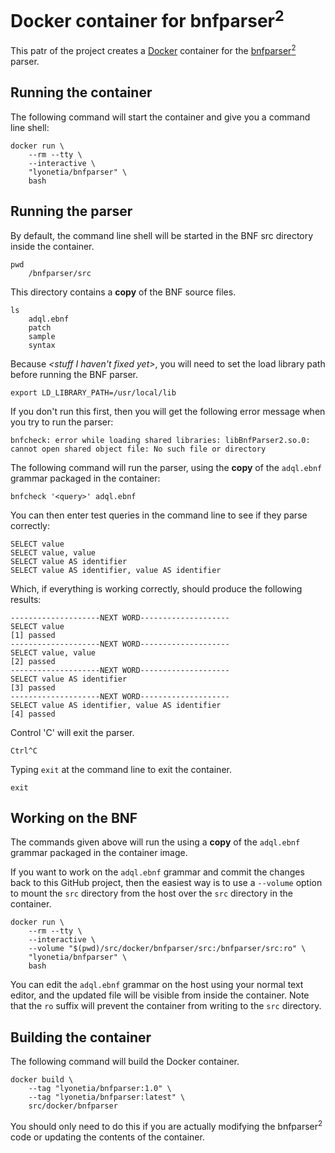 # Docker container for bnfparser<sup>2</sup>

This patr of the project creates a [Docker](https://www.docker.com "Docker's Homepage") container for the [bnfparser<sup>2</sup>](http://bnfparser2.sourceforge.net/) parser.


## Running the container
The following command will start the container and give you a command line shell:

    docker run \
        --rm --tty \
        --interactive \
        "lyonetia/bnfparser" \
        bash

## Running the parser

By default, the command line shell will be started in the BNF src directory inside the container.

    pwd
        /bnfparser/src

This directory contains a **copy** of the BNF source files.

    ls
        adql.ebnf
        patch
        sample
        syntax
    
Because *&lt;stuff I haven't fixed yet&gt;*, you will need to set the load library path before running the BNF parser. 

    export LD_LIBRARY_PATH=/usr/local/lib
    
If you don't run this first, then you will get the following error message when you try to run the parser:

    bnfcheck: error while loading shared libraries: libBnfParser2.so.0: cannot open shared object file: No such file or directory

The following command will run the parser, using the **copy** of the `adql.ebnf` grammar packaged in the container:

    bnfcheck '<query>' adql.ebnf

You can then enter test queries in the command line to see if they parse correctly:

    SELECT value
    SELECT value, value
    SELECT value AS identifier
    SELECT value AS identifier, value AS identifier

Which, if everything is working correctly, should produce the following results:

    --------------------NEXT WORD--------------------
    SELECT value
    [1] passed
    --------------------NEXT WORD--------------------
    SELECT value, value
    [2] passed
    --------------------NEXT WORD--------------------
    SELECT value AS identifier
    [3] passed
    --------------------NEXT WORD--------------------
    SELECT value AS identifier, value AS identifier
    [4] passed

Control 'C' will exit the parser.

    Ctrl^C

Typing `exit` at the command line to exit the container.

    exit

## Working on the BNF
The commands given above will run the using a **copy** of the `adql.ebnf` grammar packaged in the container image.

If you want to work on the `adql.ebnf` grammar and commit the changes back to this GitHub project, then the easiest way is to use a `--volume` option to mount the `src` directory from the host over the `src` directory in the container.

    docker run \
        --rm --tty \
        --interactive \
        --volume "$(pwd)/src/docker/bnfparser/src:/bnfparser/src:ro" \
        "lyonetia/bnfparser" \
        bash

You can edit the `adql.ebnf` grammar on the host using your normal text editor, and the updated file will be visible from inside the container. Note that the `ro` suffix will prevent the container from writing to the `src` directory.



## Building the container
The following command will build the Docker container.

    docker build \
        --tag "lyonetia/bnfparser:1.0" \
        --tag "lyonetia/bnfparser:latest" \
        src/docker/bnfparser

You should only need to do this if you are actually modifying the bnfparser<sup>2</sup> code or updating the contents of the container.
